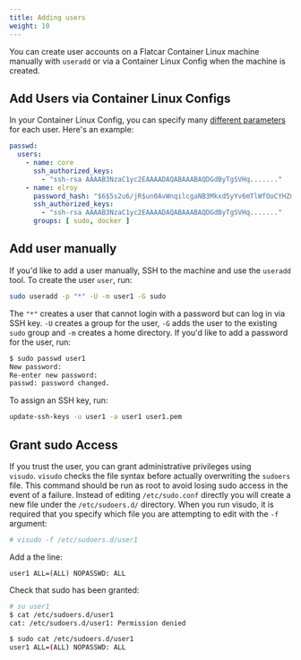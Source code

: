 ```yaml
---
title: Adding users
weight: 10
---
```


You can create user accounts on a Flatcar Container Linux machine manually with `useradd` or via a Container Linux Config when the machine is created.

## Add Users via Container Linux Configs

In your Container Linux Config, you can specify many [different parameters](https://github.com/coreos/container-linux-config-transpiler/blob/master/doc/configuration) for each user. Here's an example:

```yaml
passwd:
  users:
    - name: core
      ssh_authorized_keys:
        - "ssh-rsa AAAAB3NzaC1yc2EAAAADAQABAAABAQDGdByTgSVHq......."
    - name: elroy
      password_hash: "$6$5s2u6/jR$un0AvWnqilcgaNB3Mkxd5yYv6mTlWfOoCYHZmfi3LDKVltj.E8XNKEcwWm..."
      ssh_authorized_keys:
        - "ssh-rsa AAAAB3NzaC1yc2EAAAADAQABAAABAQDGdByTgSVHq......."
      groups: [ sudo, docker ]
```

## Add user manually

If you'd like to add a user manually, SSH to the machine and use the `useradd` tool. To create the user `user`, run:

```sh
sudo useradd -p "*" -U -m user1 -G sudo
```

The `"*"` creates a user that cannot login with a password but can log in via SSH key. `-U` creates a group for the user, `-G` adds the user to the existing `sudo` group and `-m` creates a home directory. If you'd like to add a password for the user, run:

```sh
$ sudo passwd user1
New password:
Re-enter new password:
passwd: password changed.
```

To assign an SSH key, run:

```sh
update-ssh-keys -u user1 -a user1 user1.pem
```

## Grant sudo Access

If you trust the user, you can grant administrative privileges using `visudo`. `visudo` checks the file syntax before actually overwriting the `sudoers` file. This command should be run as root to avoid losing sudo access in the event of a failure. Instead of editing `/etc/sudo.conf` directly you will create a new file under the `/etc/sudoers.d/` directory. When you run visudo, it is required that you specify which file you are attempting to edit with the `-f` argument: 

```sh
# visudo -f /etc/sudoers.d/user1
```

Add a the line:

```
user1 ALL=(ALL) NOPASSWD: ALL
```

Check that sudo has been granted:

```sh
# su user1
$ cat /etc/sudoers.d/user1
cat: /etc/sudoers.d/user1: Permission denied

$ sudo cat /etc/sudoers.d/user1
user1 ALL=(ALL) NOPASSWD: ALL
```
